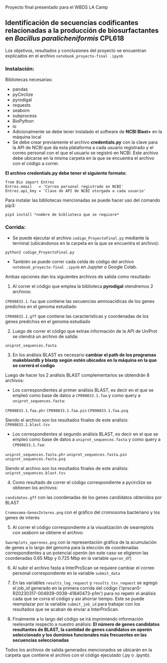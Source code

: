 Proyecto final presentado para el WBDS LA Camp

## Identificación de secuencias codificantes relacionadas a la producción de biosurfactantes en *Bacillus paralicheniformis* CPL618

Los objetivos, resultados y conclusiones del proyecto se encuentran explicados en el archivo `notebook_proyecto-final .ipynb`

### Instalación:

Bibliotecas necesarias:

- pandas 
- pyCirclize 
- pyrodigal 
- requests 
- seaborn 
- subprocess 
- BioPython 
- io 
- Adicionalmente se debe tener instalado el software de **NCBI Blast+** en la máquina local
- Se debe crear previamente el archivo **credentials.py** con la clave para la API de NCBI que da esta plataforma a cada usuario registrado y el correo personal con el que el usuario se registró en NCBI. Este archivo debe ubicarse en la misma carpeta en la que se encuentra el archivo con el código a correr.

 **El archivo credentials.py debe tener el siguiente formato:**
```
from Bio import Entrez
Entrez.email   = 'Correo personal registrado en NCBI'
Entrez.api_key = 'Clave de API de NCBI otorgada a cada usuario'
``` 

Para instalar las bibliotecas mencionadas se puede hacer uso del comando pip3:

`pip3 install *nombre de biblioteca que se requiere*`

### Corrida:

- Se puede ejecutar el archivo `codigo_ProyectoFinal.py` mediante la terminal (ubicándonos en la carpeta en la que se encuentra el archivo):

`python3 codigo_ProyectoFinal.py`

- También se puede correr cada celda de código del archivo `notebook_proyecto-final .ipynb` en Jupyter o Google Colab.

Ambas opciones dan los siguientes archivos de salida como resultado:

1. Al correr el código que emplea la biblioteca **pyrodigal** otendremos 2 archivos:

`CP090833.1.faa` que contiene las secuencias aminoacídicas de los genes predichos en el genoma estudiado

`CP090833.1.gff` que contiene las características y coordenadas de los genes predichos en el genoma estudiado

2. Luego de correr el código que extrae información de la API de UniProt se otendrá un archivo de salida:

`uniprot_sequences.fasta`

3. En los análisis BLAST es necesario **cambiar el path de los programas makeblastdb y blastp según estén ubicados en la máquina en la que se correrá el codigo**

Luego de hacer los 2 análisis BLAST complementarios se obtendrán 8 archivos:

- Los correspondientes al primer análisis BLAST, es decir en el que se empleó como base de datos a `CP090833.1.faa` y como query a `uniprot_sequences.fasta`:

 `CP090833.1.faa.phr`
 `CP090833.1.faa.pin`
 `CP090833.1.faa.psq`
 
 Siendo el archivo son los resultados finales de este análisis: `CP090833.1.blast.tsv`
 
- Los correspondientes al segundo  análisis BLAST, es decir en el que se empleó como base de datos a    `uniprot_sequences.fasta` y como query a `CP090833.1.faa`:

 `uniprot_sequences.fasta.phr`
 `uniprot_sequences.fasta.pin`
 `uniprot_sequences.fasta.psq`
 
 Siendo el archivo son los resultados finales de este análisis: `uniprot_sequences.blast.tsv`

4. Como resultado de correr el código correspondiente a pycirclize se obtienen los archivos:

`candidates.gff` con las coordenadas de los genes candidatos obtenidos por BLAST

`Cromosoma-GenesInteres.png` con el gráfico del cromosoma bacteriano y los genes de interés

5. Al correr el código correspondiente a la visualización de swarmplots con seaborn se obtiene el archivo:

`Swarmplots_operones.png` con la representación gráfica de la acumulación de genes a lo largo del genoma para la elección de coordenadas correspondientes a un potencial operón (en este caso se eligieron las coordenadas  0.65 Mbp y 0.725 Mbp en la variable `operon_df`)

6. Al subir el archivo fasta a InterProScan se requiere cambiar el correo personal correspondiente en la variable `submit_data`

7. En las variables `results_log_request` y `results_tsv_request` se agregó el job_id generado en la primera corrida del código ('iprscan5-R20230317-004939-0038-41840473-p1m') para no repetir el análisis cada que se corra el código y así ahorrar tiempo. Este se puede reemplazar por la variable `submit_job_id` para trabajar con los resultados que se acaban de enviar a InterProScan.

8. Finalmente a lo largo del código se irá imprimiendo información reelevante respecto a nuestro análisis: 
**El número de genes candidatos resultantes de BLAST, la cantidad de genes candidatos en operón seleccionado y los dominios funcionales más frecuentes en las secuencias seleccionadas**

Todos los archivos de salida generados mencionados se ubicarán en la carpeta que contiene el archivo con el código ejecutado (.py o .ipynb).
